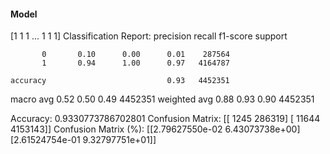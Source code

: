 #### Model
[1 1 1 ... 1 1 1]
Classification Report:
              precision    recall  f1-score   support

           0       0.10      0.00      0.01    287564
           1       0.94      1.00      0.97   4164787

    accuracy                           0.93   4452351
   macro avg       0.52      0.50      0.49   4452351
weighted avg       0.88      0.93      0.90   4452351

Accuracy: 0.9330773786702801
Confusion Matrix:
[[   1245  286319]
 [  11644 4153143]]
Confusion Matrix (%):
[[2.79627550e-02 6.43073738e+00]
 [2.61524754e-01 9.32797751e+01]]
